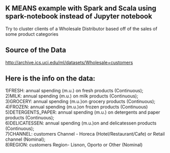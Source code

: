 ## K MEANS example with Spark and Scala using spark-notebook instead of Jupyter notebook
Try to cluster clients of a Wholesale Distributor based off of the sales of some product categories

## Source of the Data
http://archive.ics.uci.edu/ml/datasets/Wholesale+customers

## Here is the info on the data:
1)FRESH: annual spending (m.u.) on fresh products (Continuous);  
2)MILK: annual spending (m.u.) on milk products (Continuous);  
3)GROCERY: annual spending (m.u.)on grocery products (Continuous);  
4)FROZEN: annual spending (m.u.)on frozen products (Continuous)  
5)DETERGENTS_PAPER: annual spending (m.u.) on detergents and paper products (Continuous);  
6)DELICATESSEN: annual spending (m.u.)on and delicatessen products (Continuous);  
7)CHANNEL: customers Channel - Horeca (Hotel/Restaurant/Cafe) or Retail channel (Nominal);  
8)REGION: customers Region- Lisnon, Oporto or Other (Nominal)
